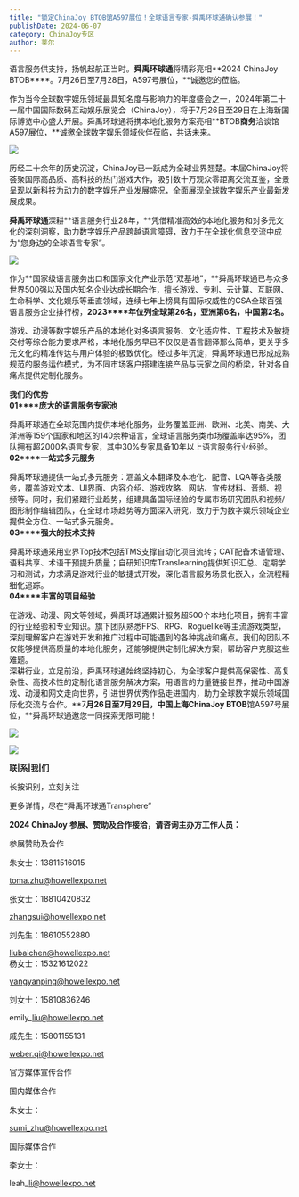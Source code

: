 ```yaml
---
title: "锁定ChinaJoy BTOB馆A597展位！全球语言专家-舜禹环球通确认参展！"
publishDate: 2024-06-07
category: ChinaJoy专区
author: 莱尔
---
```


语言服务供支持，扬帆起航正当时。**舜禹环球通**将精彩亮相**2024 ChinaJoy BTOB****。7月26日至7月28日，A597号展位，**诚邀您的莅临。

作为当今全球数字娱乐领域最具知名度与影响力的年度盛会之一，2024年第二十一届中国国际数码互动娱乐展览会（ChinaJoy），将于7月26日至29日在上海新国际博览中心盛大开展。舜禹环球通将携本地化服务方案亮相**BTOB****商务****洽谈馆A597展位，**诚邀全球数字娱乐领域伙伴莅临，共话未来。

![](https://ec-net-1251389766.cos.ap-shanghai.myqcloud.com/wp-content/uploads/2024/06/20240607140056951-1024x576.png)

历经二十余年的历史沉淀，ChinaJoy已一跃成为全球业界翘楚。本届ChinaJoy将荟聚国际高品质、高科技的热门游戏大作，吸引数十万观众零距离交流互鉴，全景呈现以新科技为动力的数字娱乐产业发展盛况，全面展现全球数字娱乐产业最新发展成果。

**舜禹环球通**深耕**语言服务行业28年，**凭借精准高效的本地化服务和对多元文化的深刻洞察，助力数字娱乐产品跨越语言障碍，致力于在全球化信息交流中成为“您身边的全球语言专家”。

![](https://ec-net-1251389766.cos.ap-shanghai.myqcloud.com/wp-content/uploads/2024/06/20240607140100487-1024x929.png)

作为**国家级语言服务出口和国家文化产业示范“双基地”，**舜禹环球通已与众多世界500强以及国内知名企业达成长期合作，擅长游戏、专利、云计算、互联网、生命科学、文化娱乐等垂直领域，连续七年上榜具有国际权威性的CSA全球百强语言服务企业排行榜，**2023****年位列全球第26名，亚洲第6名，中国第2名。**

游戏、动漫等数字娱乐产品的本地化对多语言服务、文化适应性、工程技术及敏捷交付等综合能力要求严格，本地化服务早已不仅仅是语言翻译那么简单，更关乎多元文化的精准传达与用户体验的极致优化。经过多年沉淀，舜禹环球通已形成成熟规范的服务运作模式，为不同市场客户搭建连接产品与玩家之间的桥梁，针对各自痛点提供定制化服务。

  
**我们的优势**  
**01****庞大的语言服务专家池**

舜禹环球通在全球范围内提供本地化服务，业务覆盖亚洲、欧洲、北美、南美、大洋洲等159个国家和地区的140余种语言，全球语言服务类市场覆盖率达95%，团队拥有超2000名语言专家，其中30%专家具备10年以上语言服务行业经验。  
**02****一站式多元服务**

舜禹环球通提供一站式多元服务：涵盖文本翻译及本地化、配音、LQA等各类服务，覆盖游戏文本、UI界面、内容介绍、游戏攻略、网站、宣传材料、音频、视频等。同时，我们紧跟行业趋势，组建具备国际经验的专属市场研究团队和视频/图形制作编辑团队，在全球市场趋势等方面深入研究，致力于为数字娱乐领域企业提供全方位、一站式多元服务。  
**03****强大的技术支持**

舜禹环球通采用业界Top技术包括TMS支撑自动化项目流转；CAT配备术语管理、语料共享、术语干预提升质量；自研知识库Translearning提供知识汇总、定期学习和测试，力求满足游戏行业的敏捷式开发，深化语言服务场景化嵌入，全流程精细化追踪。  
**04****丰富的项目经验**

在游戏、动漫、网文等领域，舜禹环球通累计服务超500个本地化项目，拥有丰富的行业经验和专业知识。旗下团队熟悉FPS、RPG、Roguelike等主流游戏类型，深刻理解客户在游戏开发和推广过程中可能遇到的各种挑战和痛点。我们的团队不仅能够提供高质量的本地化服务，还能够提供定制化解决方案，帮助客户克服这些难题。  
深耕行业，立足前沿，舜禹环球通始终坚持初心，为全球客户提供高保密性、高复杂性、高技术性的定制化语言服务解决方案，用语言的力量链接世界，推动中国游戏、动漫和网文走向世界，引进世界优秀作品走进国内，助力全球数字娱乐领域国际化交流与合作。**7****月26日至7月29日，**中国上海**ChinaJoy BTOB****馆A597号展位，**舜禹环球通邀您一同探索无限可能！

![](https://ec-net-1251389766.cos.ap-shanghai.myqcloud.com/wp-content/uploads/2024/06/20240607140107797.png)

![](https://ec-net-1251389766.cos.ap-shanghai.myqcloud.com/wp-content/uploads/2024/06/20240607140132870.png)

**联|系|我|们**

长按识别，立刻关注

更多详情，尽在“舜禹环球通Transphere”

**2024 ChinaJoy** **参展、赞助及合作接洽，请咨询主办方工作人员：**

  
参展赞助及合作

朱女士：13811516015

toma.zhu@howellexpo.net

张女士：18810420832

zhangsui@howellexpo.net

刘先生：18610552880

liubaichen@howellexpo.net  
杨女士：15321612022

yangyanping@howellexpo.net

刘女士：15810836246

emily\_liu@howellexpo.net

戚先生：15801155131

[weber.qi@howellexpo.net](mailto:weber.qi@howellexpo.net)

  
官方媒体宣传合作

国内媒体合作

朱女士：

[sumi\_zhu@howellexpo.net](mailto:sumi_zhu@howellexpo.net)

国际媒体合作

李女士：

leah\_li@howellexpo.net
